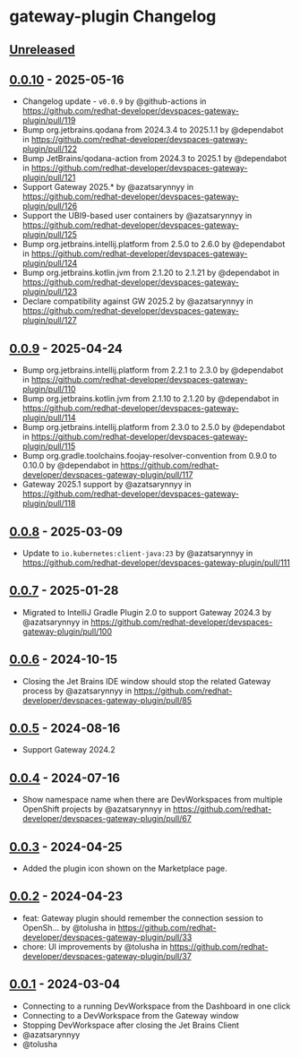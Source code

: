 <!-- Keep a Changelog guide -> https://keepachangelog.com -->

# gateway-plugin Changelog

## [Unreleased]

## [0.0.10] - 2025-05-16

[Unreleased]: https://github.com/redhat-developer/devspaces-gateway-plugin/compare/v0.0.9...HEAD
- Changelog update - `v0.0.9` by @github-actions in https://github.com/redhat-developer/devspaces-gateway-plugin/pull/119
- Bump org.jetbrains.qodana from 2024.3.4 to 2025.1.1 by @dependabot in https://github.com/redhat-developer/devspaces-gateway-plugin/pull/122
- Bump JetBrains/qodana-action from 2024.3 to 2025.1 by @dependabot in https://github.com/redhat-developer/devspaces-gateway-plugin/pull/121
- Support Gateway 2025.* by @azatsarynnyy in https://github.com/redhat-developer/devspaces-gateway-plugin/pull/126
- Support the UBI9-based user containers by @azatsarynnyy in https://github.com/redhat-developer/devspaces-gateway-plugin/pull/125
- Bump org.jetbrains.intellij.platform from 2.5.0 to 2.6.0 by @dependabot in https://github.com/redhat-developer/devspaces-gateway-plugin/pull/124
- Bump org.jetbrains.kotlin.jvm from 2.1.20 to 2.1.21 by @dependabot in https://github.com/redhat-developer/devspaces-gateway-plugin/pull/123
- Declare compatibility against GW 2025.2 by @azatsarynnyy in https://github.com/redhat-developer/devspaces-gateway-plugin/pull/127

## [0.0.9] - 2025-04-24

- Bump org.jetbrains.intellij.platform from 2.2.1 to 2.3.0 by @dependabot in https://github.com/redhat-developer/devspaces-gateway-plugin/pull/110
- Bump org.jetbrains.kotlin.jvm from 2.1.10 to 2.1.20 by @dependabot in https://github.com/redhat-developer/devspaces-gateway-plugin/pull/114
- Bump org.jetbrains.intellij.platform from 2.3.0 to 2.5.0 by @dependabot in https://github.com/redhat-developer/devspaces-gateway-plugin/pull/115
- Bump org.gradle.toolchains.foojay-resolver-convention from 0.9.0 to 0.10.0 by @dependabot in https://github.com/redhat-developer/devspaces-gateway-plugin/pull/117
- Gateway 2025.1 support  by @azatsarynnyy in https://github.com/redhat-developer/devspaces-gateway-plugin/pull/118

## [0.0.8] - 2025-03-09

- Update to `io.kubernetes:client-java:23` by @azatsarynnyy in https://github.com/redhat-developer/devspaces-gateway-plugin/pull/111

## [0.0.7] - 2025-01-28

- Migrated to IntelliJ Gradle Plugin 2.0 to support Gateway 2024.3 by @azatsarynnyy in https://github.com/redhat-developer/devspaces-gateway-plugin/pull/100

## [0.0.6] - 2024-10-15

- Closing the Jet Brains IDE window should stop the related Gateway process by @azatsarynnyy in https://github.com/redhat-developer/devspaces-gateway-plugin/pull/85

## [0.0.5] - 2024-08-16

- Support Gateway 2024.2

## [0.0.4] - 2024-07-16

- Show namespace name when there are DevWorkspaces from multiple OpenShift projects by @azatsarynnyy in https://github.com/redhat-developer/devspaces-gateway-plugin/pull/67

## [0.0.3] - 2024-04-25

- Added the plugin icon shown on the Marketplace page.

## [0.0.2] - 2024-04-23

- feat: Gateway plugin should remember the connection session to OpenSh… by @tolusha in https://github.com/redhat-developer/devspaces-gateway-plugin/pull/33
- chore: UI improvements by @tolusha in https://github.com/redhat-developer/devspaces-gateway-plugin/pull/37

## [0.0.1] - 2024-03-04

- Connecting to a running DevWorkspace from the Dashboard in one click
- Connecting to a DevWorkspace from the Gateway window
- Stopping DevWorkspace after closing the Jet Brains Client
- @azatsarynnyy
- @tolusha

[Unreleased]: https://github.com/redhat-developer/devspaces-gateway-plugin/compare/v0.0.10...HEAD
[0.0.10]: https://github.com/redhat-developer/devspaces-gateway-plugin/compare/v0.0.9...v0.0.10
[0.0.9]: https://github.com/redhat-developer/devspaces-gateway-plugin/compare/v0.0.8...v0.0.9
[0.0.8]: https://github.com/redhat-developer/devspaces-gateway-plugin/compare/v0.0.7...v0.0.8
[0.0.7]: https://github.com/redhat-developer/devspaces-gateway-plugin/compare/v0.0.6...v0.0.7
[0.0.6]: https://github.com/redhat-developer/devspaces-gateway-plugin/compare/v0.0.5...v0.0.6
[0.0.5]: https://github.com/redhat-developer/devspaces-gateway-plugin/compare/v0.0.4...v0.0.5
[0.0.4]: https://github.com/redhat-developer/devspaces-gateway-plugin/compare/v0.0.3...v0.0.4
[0.0.3]: https://github.com/redhat-developer/devspaces-gateway-plugin/compare/v0.0.2...v0.0.3
[0.0.2]: https://github.com/redhat-developer/devspaces-gateway-plugin/compare/v0.0.1...v0.0.2
[0.0.1]: https://github.com/redhat-developer/devspaces-gateway-plugin/commits/v0.0.1
